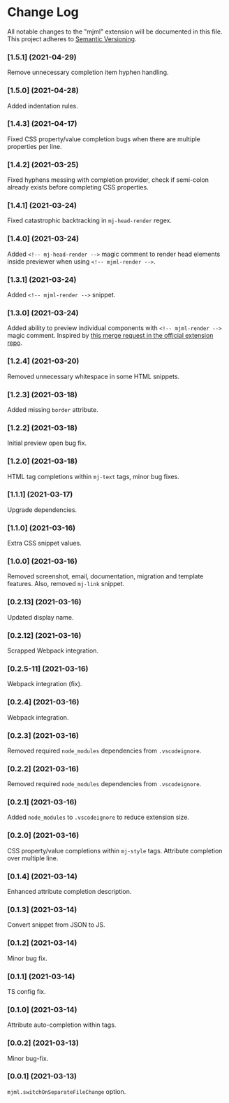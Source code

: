 # Change Log

All notable changes to the "mjml" extension will be documented in this file.
This project adheres to [Semantic Versioning](https://semver.org/).

### [1.5.1] (2021-04-29)

Remove unnecessary completion item hyphen handling.

### [1.5.0] (2021-04-28)

Added indentation rules.

### [1.4.3] (2021-04-17)

Fixed CSS property/value completion bugs when there are multiple properties per line.

### [1.4.2] (2021-03-25)

Fixed hyphens messing with completion provider, check if semi-colon already exists before completing CSS properties.

### [1.4.1] (2021-03-24)

Fixed catastrophic backtracking in `mj-head-render` regex.

### [1.4.0] (2021-03-24)

Added `<!-- mj-head-render -->` magic comment to render head elements inside previewer when using `<!-- mjml-render -->`.

### [1.3.1] (2021-03-24)

Added `<!-- mjml-render -->` snippet.

### [1.3.0] (2021-03-24)

Added ability to preview individual components with `<!-- mjml-render -->` magic comment. Inspired by [this merge request in the official extension repo](https://github.com/mjmlio/vscode-mjml/pull/18).

### [1.2.4] (2021-03-20)

Removed unnecessary whitespace in some HTML snippets.

### [1.2.3] (2021-03-18)

Added missing `border` attribute.

### [1.2.2] (2021-03-18)

Initial preview open bug fix.

### [1.2.0] (2021-03-18)

HTML tag completions within `mj-text` tags, minor bug fixes.

### [1.1.1] (2021-03-17)

Upgrade dependencies.

### [1.1.0] (2021-03-16)

Extra CSS snippet values.

### [1.0.0] (2021-03-16)

Removed screenshot, email, documentation, migration and template features. Also, removed `mj-link` snippet.

### [0.2.13] (2021-03-16)

Updated display name.

### [0.2.12] (2021-03-16)

Scrapped Webpack integration.

### [0.2.5-11] (2021-03-16)

Webpack integration (fix).

### [0.2.4] (2021-03-16)

Webpack integration.

### [0.2.3] (2021-03-16)

Removed required `node_modules` dependencies from `.vscodeignore`.

### [0.2.2] (2021-03-16)

Removed required `node_modules` dependencies from `.vscodeignore`.

### [0.2.1] (2021-03-16)

Added `node_modules` to `.vscodeignore` to reduce extension size.

### [0.2.0] (2021-03-16)

CSS property/value completions within `mj-style` tags.
Attribute completion over multiple line.

### [0.1.4] (2021-03-14)

Enhanced attribute completion description.

### [0.1.3] (2021-03-14)

Convert snippet from JSON to JS.

### [0.1.2] (2021-03-14)

Minor bug fix.

### [0.1.1] (2021-03-14)

TS config fix.

### [0.1.0] (2021-03-14)

Attribute auto-completion within tags.

### [0.0.2] (2021-03-13)

Minor bug-fix.

### [0.0.1] (2021-03-13)

`mjml.switchOnSeparateFileChange` option.
